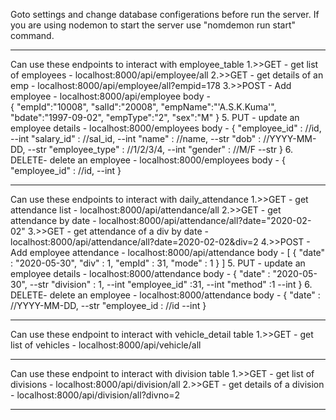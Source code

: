 Goto settings and change database configerations before run the server.
If you are using nodemon to start the server use "nomdemon run start" command.

---

Can use these endpoints to interact with employee_table
1.>>GET - get list of employees - localhost:8000/api/employee/all
2.>>GET - get details of an emp - localhost:8000/api/employee/all?empid=178
3.>>POST - Add employee - localhost:8000/api/employee
body -  
 {
"empId":"10008",
"salId":"20008",
"empName":"'A.S.K.Kuma'",
"bdate":"1997-09-02",
"empType":"2",
"sex":"M"
} 5. PUT - update an employee details - localhost:8000/employees
body - {
"employee_id" : //id, --int
"salary_id" : //sal_id, --int
"name" : //name, --str
"dob" : //YYYY-MM-DD, --str
"employee_type" : //1/2/3/4, --int
"gender" : //M/F --str
} 6. DELETE- delete an employee - localhost:8000/employees
body - {
"employee_id" : //id, --int
}

---

Can use these endpoints to interact with daily_attendance
1.>>GET - get attendance list - localhost:8000/api/attendance/all
2.>>GET - get attendance by date - localhost:8000/api/attendance/all?date="2020-02-02"
3.>>GET - get attendance of a div by date - localhost:8000/api/attendance/all?date=2020-02-02&div=2
4.>>POST - Add employee attendance - localhost:8000/api/attendance
body - [
{
"date" : "2020-05-30",
"div" : 1,
"empId" : 31,
"mode" : 1
 }
] 5. PUT - update an employee details - localhost:8000/attendance
body - {
"date" : "2020-05-30", --str
"division" : 1, --int
"employee_id" :31, --int
"method" :1 --int
} 6. DELETE- delete an employee - localhost:8000/attendance
body - {
"date" : //YYYY-MM-DD, --str
"employee_id : //id --int
}

---

Can use these endpoint to interact with vehicle_detail table
1.>>GET - get list of vehicles - localhost:8000/api/vehicle/all

---

Can use these endpoint to interact with division table
1.>>GET - get list of divisions - localhost:8000/api/division/all
2.>>GET - get details of a division - localhost:8000/api/division/all?divno=2

---
